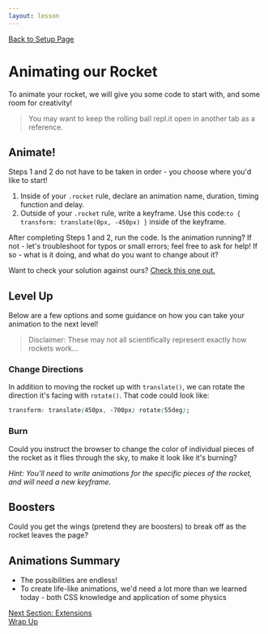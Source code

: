 ```yaml
---
layout: lesson
---
```


<a href="../">Back to Setup Page</a>

# Animating our Rocket

To animate your rocket, we will give you some code to start with, and some room for creativity! 

>You may want to keep the rolling ball repl.it open in another tab as a reference.

<div class="try-it-new">
  <h2>Animate!</h2>
  <p>Steps 1 and 2 do not have to be taken in order - you choose where you'd like to start!</p>
  <ol>
    <li>Inside of your <code class="try-it-code">.rocket</code> rule, declare an animation name, duration, timing function and delay.</li>
    <li>Outside of your <code class="try-it-code">.rocket</code> rule, write a keyframe. Use this code:<code class="try-it-code">to { transform: translate(0px, -450px) }</code> inside of the keyframe.</li>
  </ol>
  <p>After completing Steps 1 and 2, run the code. Is the animation running? If not - let's troubleshoot for typos or small errors; feel free to ask for help! If so - what is it doing, and what do you want to change about it?</p>
  <p>Want to check your solution against ours? <a href="https://repl.it/@turingschool/rocket-animation-solution#style.css">Check this one out.</a></p>
</div>

## Level Up

Below are a few options and some guidance on how you can take your animation to the next level!

>Disclaimer: These may not all scientifically represent exactly how rockets work...

### Change Directions
In addition to moving the rocket up with `translate()`, we can rotate the direction it's facing with `rotate()`. That code could look like:

```css
transform: translate(450px, -700px) rotate(55deg);
```

### Burn
Could you instruct the browser to change the color of individual pieces of the rocket as it flies through the sky, to make it look like it's burning?

_Hint: You'll need to write animations for the specific pieces of the rocket, and will need a new keyframe._

## Boosters
Could you get the wings (pretend they are boosters) to break off as the rocket leaves the page?
<br>

## Animations Summary

- The possibilities are endless!
- To create life-like animations, we'd need a lot more than we learned today - both CSS knowledge and application of some physics

<a href="../ext">Next Section: Extensions</a>
<br>
<a href="../wrap-up">Wrap Up</a>
